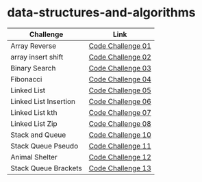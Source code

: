 # data-structures-and-algorithms

| Challenge             | Link                                                 |
|-----------------------|------------------------------------------------------|
| Array Reverse         | [Code Challenge 01](Reverse_Array/README.md)         |
| array insert shift    | [Code Challenge 02](array_insert_shift/README.md)    |
| Binary Search         | [Code Challenge 03](array_binary_search/README.md)   |
| Fibonacci             | [Code Challenge 04](Fibunacci/README.md)             |
| Linked List           | [Code Challenge 05](linked_list/Code_challenge05.md) |
| Linked List Insertion | [Code Challenge 06](linked_list/Code_challenge06.md) |
| Linked List kth       | [Code Challenge 07](linked_list/Code_challenge07.md) |
| Linked List Zip       | [Code Challenge 08](linked_list/Code_challenge08.md) |
| Stack and Queue       | [Code Challenge 10](stack_and_queue/README.md)       |
| Stack Queue Pseudo    | [Code Challenge 11](pseudo_queue/PseudoQueue.md)     |
| Animal Shelter        | [Code Challenge 12](animal_shelter/README.md)        |
| Stack Queue Brackets  | [Code Challenge 13](stack_queue_brackets/README.md)  |


